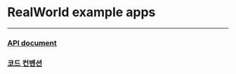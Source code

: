 # RealWorld example apps

---

###  [API document](https://realworld-docs.netlify.app/docs/specs/backend-specs/introduction/)

### [코드 컨벤션](https://github.com/woowacourse/woowacourse-docs/tree/master/styleguide/java)